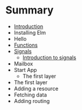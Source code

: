 # Summary

* [Introduction](README.md)
* Installing Elm
* Hello
* [Functions](chapter1.md)
* [Signals](signals.md)
   * [Introduction to signals](introduction_to_signals.md)
* Mailbox
* Start App
   * The first layer
* The first layer
* Adding a resource
* Fetching data
* Adding routing

